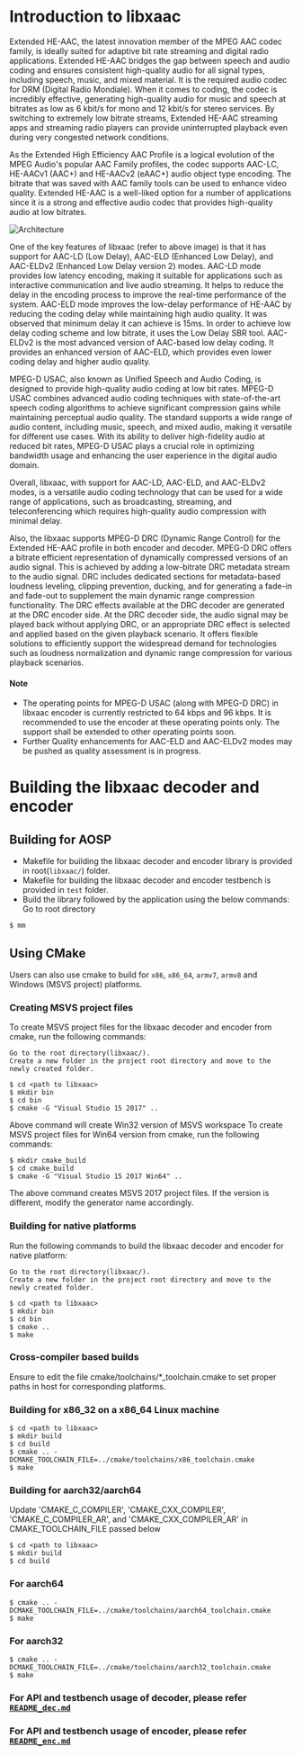 # Introduction to libxaac

Extended HE-AAC, the latest innovation member of the MPEG AAC codec family, is ideally suited for adaptive bit rate streaming and digital radio applications. Extended HE-AAC bridges the gap between speech and audio coding and ensures consistent high-quality audio for all signal types, including speech, music, and mixed material. It is the required audio codec for DRM (Digital Radio Mondiale). When it comes to coding, the codec is incredibly effective, generating high-quality audio for music and speech at bitrates as low as 6 kbit/s for mono and 12 kbit/s for stereo services. By switching to extremely low bitrate streams, Extended HE-AAC streaming apps and streaming radio players can provide uninterrupted playback even during very congested network conditions.

As the Extended High Efficiency AAC Profile is a logical evolution of the MPEG Audio's popular AAC Family profiles, the codec supports AAC-LC, HE-AACv1 (AAC+) and HE-AACv2 (eAAC+) audio object type encoding. The bitrate that was saved with AAC family tools can be used to enhance video quality. Extended HE-AAC is a well-liked option for a number of applications since it is a strong and effective audio codec that provides high-quality audio at low bitrates.

![Architecture](docs/libxaac_block_diagram.jpg)

One of the key features of libxaac (refer to above image) is that it has support for AAC-LD (Low Delay), AAC-ELD (Enhanced Low Delay), and AAC-ELDv2 (Enhanced Low Delay version 2) modes. AAC-LD mode provides low latency encoding, making it suitable for applications such as interactive communication and live audio streaming. It helps to reduce the delay in the encoding process to improve the real-time performance of the system. AAC-ELD mode improves the low-delay performance of HE-AAC by reducing the coding delay while maintaining high audio quality. It was observed that minimum delay it can achieve is 15ms. In order to achieve low delay coding scheme and low bitrate, it uses the Low Delay SBR tool. AAC-ELDv2 is the most advanced version of AAC-based low delay coding. It provides an enhanced version of AAC-ELD, which provides even lower coding delay and higher audio quality.

MPEG-D USAC, also known as Unified Speech and Audio Coding, is designed to provide high-quality audio coding at low bit rates. MPEG-D USAC combines advanced audio coding techniques with state-of-the-art speech coding algorithms to achieve significant compression gains while maintaining perceptual audio quality. The standard supports a wide range of audio content, including music, speech, and mixed audio, making it versatile for different use cases. With its ability to deliver high-fidelity audio at reduced bit rates, MPEG-D USAC plays a crucial role in optimizing bandwidth usage and enhancing the user experience in the digital audio domain.

Overall, libxaac, with support for AAC-LD, AAC-ELD, and AAC-ELDv2 modes, is a versatile audio coding technology that can be used for a wide range of applications, such as broadcasting, streaming, and teleconferencing which requires high-quality audio compression with minimal delay. 

Also, the libxaac supports MPEG-D DRC (Dynamic Range Control) for the Extended HE-AAC profile in both encoder and decoder. MPEG-D DRC offers a bitrate efficient representation of dynamically compressed versions of an audio signal. This is achieved by adding a low-bitrate DRC metadata stream to the audio signal. DRC includes dedicated sections for metadata-based loudness leveling, clipping prevention, ducking, and for generating a fade-in and fade-out to supplement the main dynamic range compression functionality. The DRC effects available at the DRC decoder are generated at the DRC encoder side. At the DRC decoder side, the audio signal may be played back without applying DRC, or an appropriate DRC effect is selected and applied based on the given playback scenario. It offers flexible solutions to efficiently support the widespread demand for technologies such as loudness normalization and dynamic range compression for various playback scenarios.  

#### Note
* The operating points for MPEG-D USAC (along with MPEG-D DRC) in libxaac encoder is currently restricted to 64 kbps and 96 kbps. It is recommended to use the encoder at these operating points only. The support shall be extended to other operating points soon.
* Further Quality enhancements for AAC-ELD and AAC-ELDv2 modes may be pushed as quality assessment is in progress.

#  Building the libxaac decoder and encoder

## Building for AOSP
* Makefile for building the libxaac decoder and encoder library is provided in root(`libxaac/`) folder.
* Makefile for building the libxaac decoder and encoder testbench is provided in `test` folder.
* Build the library followed by the application using the below commands:
Go to root directory
```
$ mm
```

## Using CMake
Users can also use cmake to build for `x86`, `x86_64`, `armv7`, `armv8` and Windows (MSVS project) platforms.

### Creating MSVS project files
To create MSVS project files for the libxaac decoder and encoder from cmake, run the following commands:
```
Go to the root directory(libxaac/).
Create a new folder in the project root directory and move to the newly created folder.

$ cd <path to libxaac>
$ mkdir bin
$ cd bin
$ cmake -G "Visual Studio 15 2017" ..
```

Above command will create Win32 version of MSVS workspace 
To create MSVS project files for Win64 version from cmake, run the following commands:
```
$ mkdir cmake_build
$ cd cmake_build
$ cmake -G "Visual Studio 15 2017 Win64" ..
```
The above command creates MSVS 2017 project files. If the version is different, modify the generator name accordingly.

### Building for native platforms
Run the following commands to build the libxaac decoder and encoder for native platform:
```
Go to the root directory(libxaac/).
Create a new folder in the project root directory and move to the newly created folder.

$ cd <path to libxaac>
$ mkdir bin
$ cd bin
$ cmake ..
$ make
```

### Cross-compiler based builds
Ensure to edit the file cmake/toolchains/*_toolchain.cmake to set proper paths in host for corresponding platforms.

### Building for x86_32 on a x86_64 Linux machine
```
$ cd <path to libxaac>
$ mkdir build
$ cd build
$ cmake .. -DCMAKE_TOOLCHAIN_FILE=../cmake/toolchains/x86_toolchain.cmake
$ make
```

### Building for aarch32/aarch64
Update 'CMAKE_C_COMPILER', 'CMAKE_CXX_COMPILER', 'CMAKE_C_COMPILER_AR', and 'CMAKE_CXX_COMPILER_AR' in CMAKE_TOOLCHAIN_FILE passed below
```
$ cd <path to libxaac>
$ mkdir build
$ cd build
```

### For aarch64
```
$ cmake .. -DCMAKE_TOOLCHAIN_FILE=../cmake/toolchains/aarch64_toolchain.cmake
$ make
```

### For aarch32
```
$ cmake .. -DCMAKE_TOOLCHAIN_FILE=../cmake/toolchains/aarch32_toolchain.cmake
$ make
```

### For API and testbench usage of decoder, please refer [`README_dec.md`](README_dec.md)
### For API and testbench usage of encoder, please refer [`README_enc.md`](README_enc.md)
